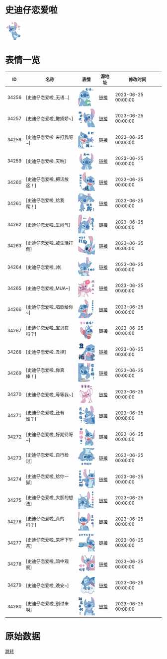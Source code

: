 # 史迪仔恋爱啦

<img src="./cover.png" height="60" alt="cover" />

# 表情一览

|ID|名称|表情|源地址|修改时间|
|----|----|----|----|----|
|34256|[史迪仔恋爱啦_无语...]|<img src="./pic/034256_%5B史迪仔恋爱啦_无语...%5D.png" height="60" alt="无语..."/>|[链接](https://i0.hdslb.com/bfs/garb/e00783a11805ee172621f58ff27227efe0c20060.png)|2023-06-25 00:00:00|
|34257|[史迪仔恋爱啦_撒娇娇~]|<img src="./pic/034257_%5B史迪仔恋爱啦_撒娇娇~%5D.png" height="60" alt="撒娇娇~"/>|[链接](https://i0.hdslb.com/bfs/garb/b1f9af275be67c9ef7c61a817cd14aa82dd4580b.png)|2023-06-25 00:00:00|
|34258|[史迪仔恋爱啦_来打我呀~]|<img src="./pic/034258_%5B史迪仔恋爱啦_来打我呀~%5D.png" height="60" alt="来打我呀~"/>|[链接](https://i0.hdslb.com/bfs/garb/44a7a8e3de862a58d7e5d8bf21e067411129f5c3.png)|2023-06-25 00:00:00|
|34259|[史迪仔恋爱啦_天呐]|<img src="./pic/034259_%5B史迪仔恋爱啦_天呐%5D.png" height="60" alt="天呐"/>|[链接](https://i0.hdslb.com/bfs/garb/e57e7c43cf879c418d8df7652d3bb87a0bd8708f.png)|2023-06-25 00:00:00|
|34260|[史迪仔恋爱啦_把话放这！]|<img src="./pic/034260_%5B史迪仔恋爱啦_把话放这！%5D.png" height="60" alt="把话放这！"/>|[链接](https://i0.hdslb.com/bfs/garb/c3b43b926e738e95712ec963f3ea55fe924be0c5.png)|2023-06-25 00:00:00|
|34261|[史迪仔恋爱啦_给我爬！]|<img src="./pic/034261_%5B史迪仔恋爱啦_给我爬！%5D.png" height="60" alt="给我爬！"/>|[链接](https://i0.hdslb.com/bfs/garb/948225cc53027cbd9669470a8dc337cef781bce5.png)|2023-06-25 00:00:00|
|34262|[史迪仔恋爱啦_生闷气]|<img src="./pic/034262_%5B史迪仔恋爱啦_生闷气%5D.png" height="60" alt="生闷气"/>|[链接](https://i0.hdslb.com/bfs/garb/d278cdba3632c45d892e0c0f90b9b84bbb233831.png)|2023-06-25 00:00:00|
|34263|[史迪仔恋爱啦_被生活打倒]|<img src="./pic/034263_%5B史迪仔恋爱啦_被生活打倒%5D.png" height="60" alt="被生活打倒"/>|[链接](https://i0.hdslb.com/bfs/garb/b344c7f03c164ba54a34fc44780e381040ae1d40.png)|2023-06-25 00:00:00|
|34264|[史迪仔恋爱啦_帅]|<img src="./pic/034264_%5B史迪仔恋爱啦_帅%5D.png" height="60" alt="帅"/>|[链接](https://i0.hdslb.com/bfs/garb/dc8aad6488d25cf516fc6867ddbf85b04893f9f9.png)|2023-06-25 00:00:00|
|34265|[史迪仔恋爱啦_MUA~]|<img src="./pic/034265_%5B史迪仔恋爱啦_MUA~%5D.png" height="60" alt="MUA~"/>|[链接](https://i0.hdslb.com/bfs/garb/58a570eacbc4de6409309240ee6d501a9c87927d.png)|2023-06-25 00:00:00|
|34266|[史迪仔恋爱啦_唱歌给你~]|<img src="./pic/034266_%5B史迪仔恋爱啦_唱歌给你~%5D.png" height="60" alt="唱歌给你~"/>|[链接](https://i0.hdslb.com/bfs/garb/4cb8ace50c2d1784947cb608975c69c1bbf15c95.png)|2023-06-25 00:00:00|
|34267|[史迪仔恋爱啦_宝贝在吗？]|<img src="./pic/034267_%5B史迪仔恋爱啦_宝贝在吗？%5D.png" height="60" alt="宝贝在吗？"/>|[链接](https://i0.hdslb.com/bfs/garb/eafb14637dd5ac007671e38b587ef60b726e7861.png)|2023-06-25 00:00:00|
|34268|[史迪仔恋爱啦_丑拒]|<img src="./pic/034268_%5B史迪仔恋爱啦_丑拒%5D.png" height="60" alt="丑拒"/>|[链接](https://i0.hdslb.com/bfs/garb/700f3ca30a8b04e04bc23c7d18461a1dee0f15d8.png)|2023-06-25 00:00:00|
|34269|[史迪仔恋爱啦_你真棒！]|<img src="./pic/034269_%5B史迪仔恋爱啦_你真棒！%5D.png" height="60" alt="你真棒！"/>|[链接](https://i0.hdslb.com/bfs/garb/3c99d9ac8030588deba6fd7011302205fd854531.png)|2023-06-25 00:00:00|
|34270|[史迪仔恋爱啦_等等我~]|<img src="./pic/034270_%5B史迪仔恋爱啦_等等我~%5D.png" height="60" alt="等等我~"/>|[链接](https://i0.hdslb.com/bfs/garb/8e738408194a9c04102569f17330022658db1983.png)|2023-06-25 00:00:00|
|34271|[史迪仔恋爱啦_还有谁？]|<img src="./pic/034271_%5B史迪仔恋爱啦_还有谁？%5D.png" height="60" alt="还有谁？"/>|[链接](https://i0.hdslb.com/bfs/garb/6037c586215bc3c7838e75f85a80b788bb22989a.png)|2023-06-25 00:00:00|
|34272|[史迪仔恋爱啦_好期待呀~]|<img src="./pic/034272_%5B史迪仔恋爱啦_好期待呀~%5D.png" height="60" alt="好期待呀~"/>|[链接](https://i0.hdslb.com/bfs/garb/8c6d71659acc7d5a2a37d91805334be4ddb2119f.png)|2023-06-25 00:00:00|
|34273|[史迪仔恋爱啦_自行检讨]|<img src="./pic/034273_%5B史迪仔恋爱啦_自行检讨%5D.png" height="60" alt="自行检讨"/>|[链接](https://i0.hdslb.com/bfs/garb/26c09792909a230f266827bfaa5beee2c4d1c5b2.png)|2023-06-25 00:00:00|
|34274|[史迪仔恋爱啦_给你一脚]|<img src="./pic/034274_%5B史迪仔恋爱啦_给你一脚%5D.png" height="60" alt="给你一脚"/>|[链接](https://i0.hdslb.com/bfs/garb/836b53456ce1ce12b427fe5ce13aaaf137a5dc9b.png)|2023-06-25 00:00:00|
|34275|[史迪仔恋爱啦_大胆的想法]|<img src="./pic/034275_%5B史迪仔恋爱啦_大胆的想法%5D.png" height="60" alt="大胆的想法"/>|[链接](https://i0.hdslb.com/bfs/garb/c5815ef9c9997a0d4f56394094cb5a5902cdfeb0.png)|2023-06-25 00:00:00|
|34276|[史迪仔恋爱啦_真的吗？]|<img src="./pic/034276_%5B史迪仔恋爱啦_真的吗？%5D.png" height="60" alt="真的吗？"/>|[链接](https://i0.hdslb.com/bfs/garb/f92d435100eea2911e0af12afcc9ce8c7620f5ba.png)|2023-06-25 00:00:00|
|34277|[史迪仔恋爱啦_来杯下午茶]|<img src="./pic/034277_%5B史迪仔恋爱啦_来杯下午茶%5D.png" height="60" alt="来杯下午茶"/>|[链接](https://i0.hdslb.com/bfs/garb/196b4d15499e6bda5a11e1738c03d4139e47a986.png)|2023-06-25 00:00:00|
|34278|[史迪仔恋爱啦_暗中观察]|<img src="./pic/034278_%5B史迪仔恋爱啦_暗中观察%5D.png" height="60" alt="暗中观察"/>|[链接](https://i0.hdslb.com/bfs/garb/a22cd10e2b81d6704ecac25003f1babc0ece922d.png)|2023-06-25 00:00:00|
|34279|[史迪仔恋爱啦_晚安~]|<img src="./pic/034279_%5B史迪仔恋爱啦_晚安~%5D.png" height="60" alt="晚安~"/>|[链接](https://i0.hdslb.com/bfs/garb/4298f183c7436ca23608c6cdcde3cb1576ce5d95.png)|2023-06-25 00:00:00|
|34280|[史迪仔恋爱啦_别过来啊]|<img src="./pic/034280_%5B史迪仔恋爱啦_别过来啊%5D.png" height="60" alt="别过来啊"/>|[链接](https://i0.hdslb.com/bfs/garb/713e72bd878aa5574db6a26102febca34e7ecac8.png)|2023-06-25 00:00:00|

# 原始数据

[跳转](./raw.json)


